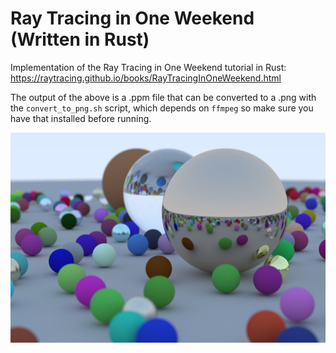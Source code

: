 # Ray Tracing in One Weekend (Written in Rust)

Implementation of the Ray Tracing in One Weekend tutorial in Rust: https://raytracing.github.io/books/RayTracingInOneWeekend.html

The output of the above is a .ppm file that can be converted to a .png with the `convert_to_png.sh` script, which depends on `ffmpeg` so make sure you have that installed before running.

![Example Output](result.png)